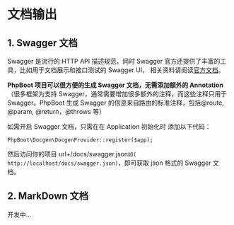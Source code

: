 # 文档输出

## 1. Swagger 文档

Swagger 是流行的 HTTP API 描述规范，同时 Swagger 官方还提供了丰富的工具，比如用于文档展示和接口测试的 Swagger UI， 相关资料请阅读[官方文档](https://swagger.io)。

**PhpBoot 项目可以很方便的生成 Swagger 文档，无需添加额外的 Annotation**（很多框架为支持 Swagger，通常需要增加很多额外的注释，而这些注释只用于 Swagger。PhpBoot 生成 Swagger 的信息来自路由的标准注释，包括@route, @param, @return，@throws 等）

如需开启 Swagger 文档，只需在在 Application 初始化时 添加以下代码：

```
PhpBoot\Docgen\DocgenProvider::register($app);
```

然后访问你的项目 url+/docs/swagger.json```如( http://localhost/docs/swagger.json)```，即可获取 json 格式的 Swagger 文档。

## 2. MarkDown 文档

开发中...